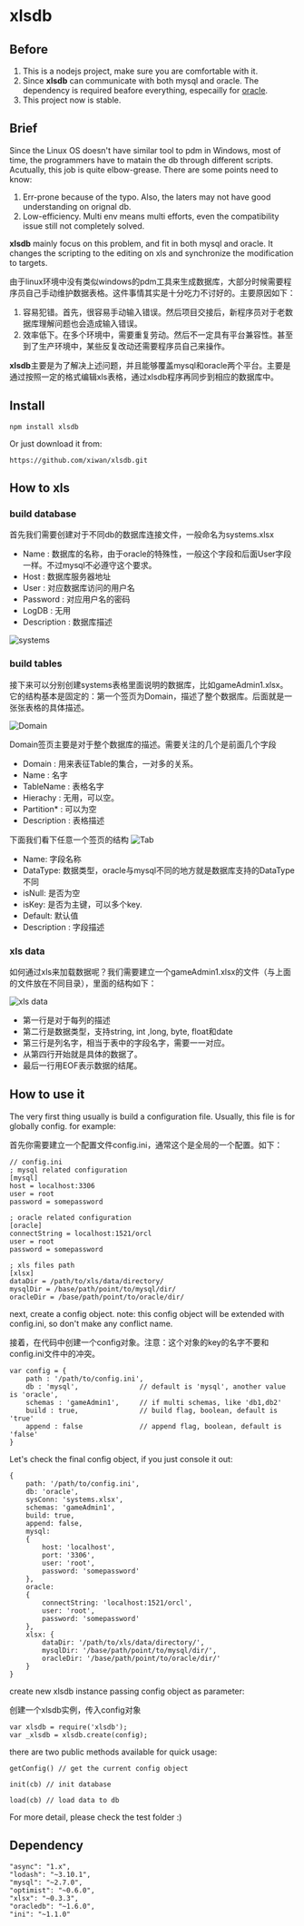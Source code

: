 # xlsdb

## Before

1. This is a nodejs project, make sure you are comfortable with it.
2. Since **xlsdb** can communicate with both mysql and oracle. The dependency is required beafore everything, especailly for [oracle](https://github.com/oracle/node-oracledb/blob/master/INSTALL.md). 
3. This project now is stable.

## Brief

Since the Linux OS doesn't have similar tool to pdm in Windows, most of time, the programmers have to matain the db through different scripts. Acutually, this job is quite elbow-grease. There are some points need to know:

1. Err-prone because of the typo. Also, the laters may not have good understanding on orignal db.
2. Low-efficiency. Multi env means multi efforts, even the compatibility issue still not completely solved.

**xlsdb** mainly focus on this problem, and fit in both mysql and oracle. It changes the scripting to the editing on xls and synchronize the modification to targets.

由于linux环境中没有类似windows的pdm工具来生成数据库，大部分时候需要程序员自己手动维护数据表格。这件事情其实是十分吃力不讨好的。主要原因如下：

1. 容易犯错。首先，很容易手动输入错误。然后项目交接后，新程序员对于老数据库理解问题也会造成输入错误。
2. 效率低下。在多个环境中，需要重复劳动。然后不一定具有平台兼容性。甚至到了生产环境中，某些反复改动还需要程序员自己来操作。

**xlsdb**主要是为了解决上述问题，并且能够覆盖mysql和oracle两个平台。主要是通过按照一定的格式编辑xls表格，通过xlsdb程序再同步到相应的数据库中。


## Install

	npm install xlsdb

Or just download it from:

	https://github.com/xiwan/xlsdb.git

## How to xls


### build database

首先我们需要创建对于不同db的数据库连接文件，一般命名为systems.xlsx

* Name : 数据库的名称，由于oracle的特殊性，一般这个字段和后面User字段一样。不过mysql不必遵守这个要求。
* Host : 数据库服务器地址
* User : 对应数据库访问的用户名
* Password : 对应用户名的密码
* LogDB : 无用
* Description : 数据库描述

![systems](https://cloud.githubusercontent.com/assets/931632/13909143/c25568b4-ef49-11e5-9b8a-dfaad114dcff.png)

### build tables

接下来可以分别创建systems表格里面说明的数据库，比如gameAdmin1.xlsx。它的结构基本是固定的：第一个签页为Domain，描述了整个数据库。后面就是一张张表格的具体描述。

![Domain](https://cloud.githubusercontent.com/assets/931632/13909636/9cc91ade-ef51-11e5-8b82-bdbb57be8f9c.png)

Domain签页主要是对于整个数据库的描述。需要关注的几个是前面几个字段

* Domain : 用来表征Table的集合，一对多的关系。
* Name : 名字
* TableName : 表格名字
* Hierachy : 无用，可以空。
* Partition* : 可以为空
* Description : 表格描述

下面我们看下任意一个签页的结构
![Tab](https://cloud.githubusercontent.com/assets/931632/13909687/84b9dee6-ef52-11e5-9e84-ca080612d88f.png)

* Name: 字段名称
* DataType: 数据类型，oracle与mysql不同的地方就是数据库支持的DataType不同
* isNull: 是否为空
* isKey: 是否为主键，可以多个key.
* Default: 默认值
* Description : 字段描述

### xls data

如何通过xls来加载数据呢？我们需要建立一个gameAdmin1.xlsx的文件（与上面的文件放在不同目录），里面的结构如下：

![xls data](https://cloud.githubusercontent.com/assets/931632/13909765/e9949440-ef53-11e5-8ed6-21edd9c5f1b5.png)

* 第一行是对于每列的描述
* 第二行是数据类型，支持string, int ,long, byte, float和date
* 第三行是列名字，相当于表中的字段名字，需要一一对应。
* 从第四行开始就是具体的数据了。
* 最后一行用EOF表示数据的结尾。

## How to use it

The very first thing usually is build a configuration file. Usually, this file is for globally config. for example:

首先你需要建立一个配置文件config.ini，通常这个是全局的一个配置。如下：

	// config.ini
	; mysql related configuration
	[mysql]
	host = localhost:3306
	user = root
	password = somepassword

	; oracle related configuration
	[oracle]
	connectString = localhost:1521/orcl
	user = root
	password = somepassword

	; xls files path
	[xlsx]
	dataDir = /path/to/xls/data/directory/
	mysqlDir = /base/path/point/to/mysql/dir/
	oracleDir = /base/path/point/to/oracle/dir/


next, create a config object. note: this config object will be extended with config.ini, so don't make any conflict name.

接着，在代码中创建一个config对象。注意：这个对象的key的名字不要和config.ini文件中的冲突。
	
	var config = {
		path : '/path/to/config.ini',
		db : 'mysql', 				// default is 'mysql', another value is 'oracle',
		schemas : 'gameAdmin1', 	// if multi schemas, like 'db1,db2'
		build : true, 				// build flag, boolean, default is 'true'
		append : false 				// append flag, boolean, default is 'false'
	}
	
Let's check the final config object, if you just console it out:

	{ 
		path: '/path/to/config.ini',
  		db: 'oracle',
  		sysConn: 'systems.xlsx',
  		schemas: 'gameAdmin1',
  		build: true,
  		append: false,
  		mysql: 
   		{ 
   			host: 'localhost',
     		port: '3306',
     		user: 'root',
     		password: 'somepassword'
     	},
  		oracle: 
   		{ 
   			connectString: 'localhost:1521/orcl',
     		user: 'root',
     		password: 'somepassword'
     	},
  		xlsx: { 
  			dataDir: '/path/to/xls/data/directory/',
  			mysqlDir: '/base/path/point/to/mysql/dir/',
  			oracleDir: '/base/path/point/to/oracle/dir/' 
  		} 
  	}

create new xlsdb instance passing config object as parameter:

创建一个xlsdb实例，传入config对象

	var xlsdb = require('xlsdb');
	var _xlsdb = xlsdb.create(config);
		
there are two public methods available for quick usage:

	getConfig() // get the current config object

	init(cb) // init database 
	
	load(cb) // load data to db


For more detail, please check the test folder :)


## Dependency

    "async": "1.x",
    "lodash": "~3.10.1",
    "mysql": "~2.7.0",
    "optimist": "~0.6.0",
    "xlsx": "~0.3.3",
    "oracledb": "~1.6.0",
    "ini": "~1.1.0"
